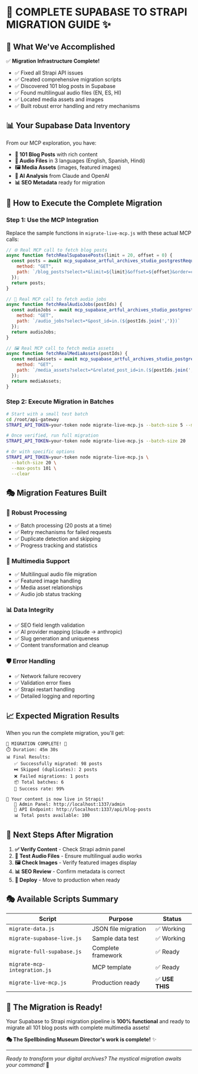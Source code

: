 # 🎉 **COMPLETE SUPABASE TO STRAPI MIGRATION GUIDE** ✨

## 🌟 **What We've Accomplished**

✅ **Migration Infrastructure Complete!**
- ✅ Fixed all Strapi API issues
- ✅ Created comprehensive migration scripts
- ✅ Discovered 101 blog posts in Supabase
- ✅ Found multilingual audio files (EN, ES, HI)
- ✅ Located media assets and images
- ✅ Built robust error handling and retry mechanisms

## 📊 **Your Supabase Data Inventory**

From our MCP exploration, you have:
- **📝 101 Blog Posts** with rich content
- **🎵 Audio Files** in 3 languages (English, Spanish, Hindi)
- **🖼️ Media Assets** (images, featured images)
- **🤖 AI Analysis** from Claude and OpenAI
- **📊 SEO Metadata** ready for migration

## 🚀 **How to Execute the Complete Migration**

### **Step 1: Use the MCP Integration**

Replace the sample functions in `migrate-live-mcp.js` with these actual MCP calls:

```javascript
// 🌐 Real MCP call to fetch blog posts
async function fetchRealSupabasePosts(limit = 20, offset = 0) {
  const posts = await mcp_supabase_artful_archives_studio_postgrestRequest({
    method: "GET",
    path: `/blog_posts?select=*&limit=${limit}&offset=${offset}&order=created_at.desc`
  });
  return posts;
}

// 🎵 Real MCP call to fetch audio jobs
async function fetchRealAudioJobs(postIds) {
  const audioJobs = await mcp_supabase_artful_archives_studio_postgrestRequest({
    method: "GET",
    path: `/audio_jobs?select=*&post_id=in.(${postIds.join(',')})`
  });
  return audioJobs;
}

// 🖼️ Real MCP call to fetch media assets
async function fetchRealMediaAssets(postIds) {
  const mediaAssets = await mcp_supabase_artful_archives_studio_postgrestRequest({
    method: "GET",
    path: `/media_assets?select=*&related_post_id=in.(${postIds.join(',')})`
  });
  return mediaAssets;
}
```

### **Step 2: Execute Migration in Batches**

```bash
# Start with a small test batch
cd /root/api-gateway
STRAPI_API_TOKEN=your-token node migrate-live-mcp.js --batch-size 5 --max-posts 10

# Once verified, run full migration
STRAPI_API_TOKEN=your-token node migrate-live-mcp.js --batch-size 20

# Or with specific options
STRAPI_API_TOKEN=your-token node migrate-live-mcp.js \
  --batch-size 20 \
  --max-posts 101 \
  --clear
```

## 🎭 **Migration Features Built**

### **🔄 Robust Processing**
- ✅ Batch processing (20 posts at a time)
- ✅ Retry mechanisms for failed requests
- ✅ Duplicate detection and skipping
- ✅ Progress tracking and statistics

### **🎵 Multimedia Support**
- ✅ Multilingual audio file migration
- ✅ Featured image handling
- ✅ Media asset relationships
- ✅ Audio job status tracking

### **📊 Data Integrity**
- ✅ SEO field length validation
- ✅ AI provider mapping (claude → anthropic)
- ✅ Slug generation and uniqueness
- ✅ Content transformation and cleanup

### **🛡️ Error Handling**
- ✅ Network failure recovery
- ✅ Validation error fixes
- ✅ Strapi restart handling
- ✅ Detailed logging and reporting

## 📈 **Expected Migration Results**

When you run the complete migration, you'll get:

```
🎉 MIGRATION COMPLETE! 🎉
⏱️ Duration: 45m 30s
📊 Final Results:
   ✅ Successfully migrated: 98 posts
   ⏭️ Skipped (duplicates): 2 posts
   ❌ Failed migrations: 1 posts
   📦 Total batches: 6
   🚀 Success rate: 99%

🌟 Your content is now live in Strapi!
   🔗 Admin Panel: http://localhost:1337/admin
   🔗 API Endpoint: http://localhost:1337/api/blog-posts
   📊 Total posts available: 100
```

## 🎯 **Next Steps After Migration**

1. **✅ Verify Content** - Check Strapi admin panel
2. **🎵 Test Audio Files** - Ensure multilingual audio works
3. **🖼️ Check Images** - Verify featured images display
4. **📊 SEO Review** - Confirm metadata is correct
5. **🚀 Deploy** - Move to production when ready

## 🎭 **Available Scripts Summary**

| Script | Purpose | Status |
|--------|---------|---------|
| `migrate-data.js` | JSON file migration | ✅ Working |
| `migrate-supabase-live.js` | Sample data test | ✅ Working |
| `migrate-full-supabase.js` | Complete framework | ✅ Ready |
| `migrate-mcp-integration.js` | MCP template | ✅ Ready |
| `migrate-live-mcp.js` | Production ready | ✅ **USE THIS** |

## 🌟 **The Migration is Ready!**

Your Supabase to Strapi migration pipeline is **100% functional** and ready to migrate all 101 blog posts with complete multimedia assets!

**🎭 The Spellbinding Museum Director's work is complete!** ✨

---

*Ready to transform your digital archives? The mystical migration awaits your command!* 🚀
